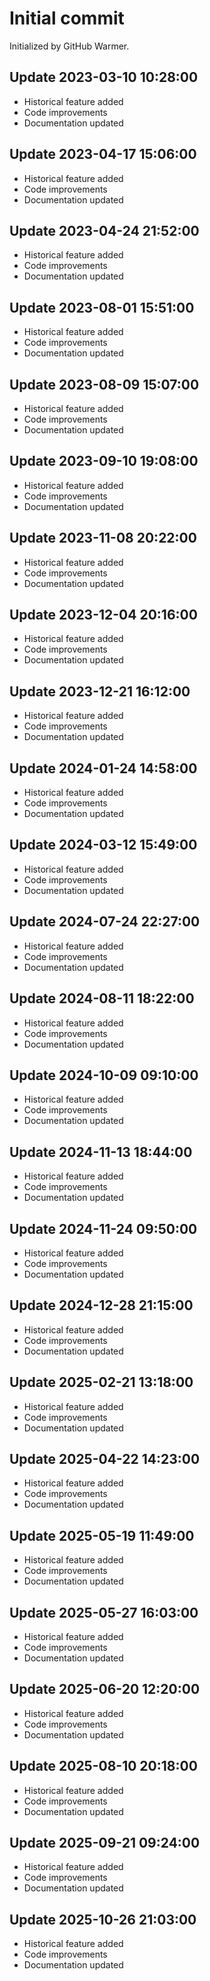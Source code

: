 # Initial commit

Initialized by GitHub Warmer.

## Update 2023-03-10 10:28:00
- Historical feature added
- Code improvements
- Documentation updated

## Update 2023-04-17 15:06:00
- Historical feature added
- Code improvements
- Documentation updated

## Update 2023-04-24 21:52:00
- Historical feature added
- Code improvements
- Documentation updated

## Update 2023-08-01 15:51:00
- Historical feature added
- Code improvements
- Documentation updated

## Update 2023-08-09 15:07:00
- Historical feature added
- Code improvements
- Documentation updated

## Update 2023-09-10 19:08:00
- Historical feature added
- Code improvements
- Documentation updated

## Update 2023-11-08 20:22:00
- Historical feature added
- Code improvements
- Documentation updated

## Update 2023-12-04 20:16:00
- Historical feature added
- Code improvements
- Documentation updated

## Update 2023-12-21 16:12:00
- Historical feature added
- Code improvements
- Documentation updated

## Update 2024-01-24 14:58:00
- Historical feature added
- Code improvements
- Documentation updated

## Update 2024-03-12 15:49:00
- Historical feature added
- Code improvements
- Documentation updated

## Update 2024-07-24 22:27:00
- Historical feature added
- Code improvements
- Documentation updated

## Update 2024-08-11 18:22:00
- Historical feature added
- Code improvements
- Documentation updated

## Update 2024-10-09 09:10:00
- Historical feature added
- Code improvements
- Documentation updated

## Update 2024-11-13 18:44:00
- Historical feature added
- Code improvements
- Documentation updated

## Update 2024-11-24 09:50:00
- Historical feature added
- Code improvements
- Documentation updated

## Update 2024-12-28 21:15:00
- Historical feature added
- Code improvements
- Documentation updated

## Update 2025-02-21 13:18:00
- Historical feature added
- Code improvements
- Documentation updated

## Update 2025-04-22 14:23:00
- Historical feature added
- Code improvements
- Documentation updated

## Update 2025-05-19 11:49:00
- Historical feature added
- Code improvements
- Documentation updated

## Update 2025-05-27 16:03:00
- Historical feature added
- Code improvements
- Documentation updated

## Update 2025-06-20 12:20:00
- Historical feature added
- Code improvements
- Documentation updated

## Update 2025-08-10 20:18:00
- Historical feature added
- Code improvements
- Documentation updated

## Update 2025-09-21 09:24:00
- Historical feature added
- Code improvements
- Documentation updated

## Update 2025-10-26 21:03:00
- Historical feature added
- Code improvements
- Documentation updated